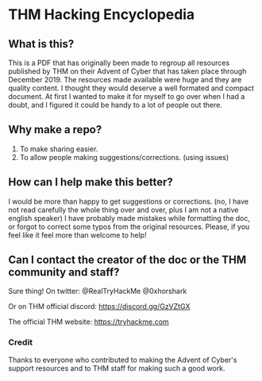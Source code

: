 # THM Hacking Encyclopedia

## What is this?
This is a PDF that has originally been made to regroup all resources published by THM on their Advent of Cyber that has taken place through December 2019.
The resources made available were huge and they are quality content. I thought they would deserve a well formated and compact document.
At first I wanted to make it for myself to go over when I had a doubt, and I figured it could be handy to a lot of people out there.

## Why make a repo?
1. To make sharing easier.
2. To allow people making suggestions/corrections. (using issues)

## How can I help make this better?
I would be more than happy to get suggestions or corrections. (no, I have not read carefully the whole thing over and over, plus I am not a native english speaker)
I have probably made mistakes while formatting the doc, or forgot to correct some typos from the original resources.
Please, if you feel like it feel more than welcome to help!

## Can I contact the creator of the doc or the THM community and staff?
Sure thing!
On twitter:
@RealTryHackMe
@0xhorshark

Or on THM official discord:
https://discord.gg/GzVZtGX

The official THM website:
https://tryhackme.com

### Credit
Thanks to everyone who contributed to making the Advent of Cyber's support resources and to THM staff for making such a good work.
